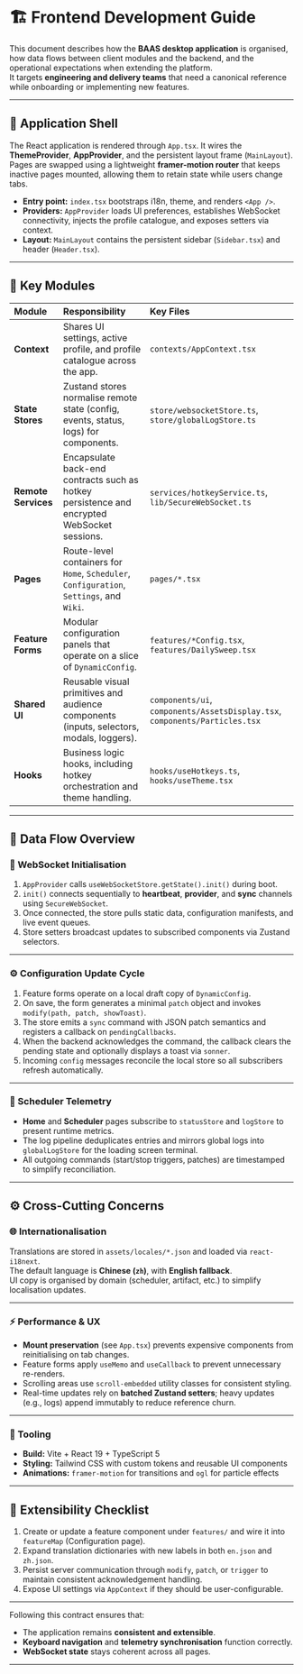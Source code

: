 # 🏗️ Frontend Development Guide

This document describes how the **BAAS desktop application** is organised, how data flows between client modules and the backend, and the operational expectations when extending the platform.  
It targets **engineering and delivery teams** that need a canonical reference while onboarding or implementing new features.

---

## 🧩 Application Shell

The React application is rendered through `App.tsx`. It wires the **ThemeProvider**, **AppProvider**, and the persistent layout frame (`MainLayout`).  
Pages are swapped using a lightweight **framer-motion router** that keeps inactive pages mounted, allowing them to retain state while users change tabs.

- **Entry point:** `index.tsx` bootstraps i18n, theme, and renders `<App />`.
- **Providers:** `AppProvider` loads UI preferences, establishes WebSocket connectivity, injects the profile catalogue, and exposes setters via context.
- **Layout:** `MainLayout` contains the persistent sidebar (`Sidebar.tsx`) and header (`Header.tsx`).

---

## 🧱 Key Modules

| Module              | Responsibility                                                                              | Key Files                                                                   |
|:--------------------|:--------------------------------------------------------------------------------------------|:----------------------------------------------------------------------------|
| **Context**         | Shares UI settings, active profile, and profile catalogue across the app.                   | `contexts/AppContext.tsx`                                                   |
| **State Stores**    | Zustand stores normalise remote state (config, events, status, logs) for components.        | `store/websocketStore.ts`, `store/globalLogStore.ts`                        |
| **Remote Services** | Encapsulate back-end contracts such as hotkey persistence and encrypted WebSocket sessions. | `services/hotkeyService.ts`, `lib/SecureWebSocket.ts`                       |
| **Pages**           | Route-level containers for `Home`, `Scheduler`, `Configuration`, `Settings`, and `Wiki`.    | `pages/*.tsx`                                                               |
| **Feature Forms**   | Modular configuration panels that operate on a slice of `DynamicConfig`.                    | `features/*Config.tsx`, `features/DailySweep.tsx`                           |
| **Shared UI**       | Reusable visual primitives and audience components (inputs, selectors, modals, loggers).    | `components/ui`, `components/AssetsDisplay.tsx`, `components/Particles.tsx` |
| **Hooks**           | Business logic hooks, including hotkey orchestration and theme handling.                    | `hooks/useHotkeys.ts`, `hooks/useTheme.tsx`                                 |

---

## 🔄 Data Flow Overview

### 🔌 WebSocket Initialisation

1. `AppProvider` calls `useWebSocketStore.getState().init()` during boot.
2. `init()` connects sequentially to **heartbeat**, **provider**, and **sync** channels using `SecureWebSocket`.
3. Once connected, the store pulls static data, configuration manifests, and live event queues.
4. Store setters broadcast updates to subscribed components via Zustand selectors.

---

### ⚙️ Configuration Update Cycle

1. Feature forms operate on a local draft copy of `DynamicConfig`.
2. On save, the form generates a minimal `patch` object and invokes `modify(path, patch, showToast)`.
3. The store emits a `sync` command with JSON patch semantics and registers a callback on `pendingCallbacks`.
4. When the backend acknowledges the command, the callback clears the pending state and optionally displays a toast via `sonner`.
5. Incoming `config` messages reconcile the local store so all subscribers refresh automatically.

---

### 📡 Scheduler Telemetry

- **Home** and **Scheduler** pages subscribe to `statusStore` and `logStore` to present runtime metrics.
- The log pipeline deduplicates entries and mirrors global logs into `globalLogStore` for the loading screen terminal.
- All outgoing commands (start/stop triggers, patches) are timestamped to simplify reconciliation.

---

## ⚙️ Cross-Cutting Concerns

### 🌐 Internationalisation

Translations are stored in `assets/locales/*.json` and loaded via `react-i18next`.  
The default language is **Chinese (`zh`)**, with **English fallback**.  
UI copy is organised by domain (scheduler, artifact, etc.) to simplify localisation updates.

---

### ⚡ Performance & UX

- **Mount preservation** (see `App.tsx`) prevents expensive components from reinitialising on tab changes.
- Feature forms apply `useMemo` and `useCallback` to prevent unnecessary re-renders.
- Scrolling areas use `scroll-embedded` utility classes for consistent styling.
- Real-time updates rely on **batched Zustand setters**; heavy updates (e.g., logs) append immutably to reduce reference churn.

---

### 🧰 Tooling

- **Build:** Vite + React 19 + TypeScript 5
- **Styling:** Tailwind CSS with custom tokens and reusable UI components
- **Animations:** `framer-motion` for transitions and `ogl` for particle effects

---

## 🚀 Extensibility Checklist

1. Create or update a feature component under `features/` and wire it into `featureMap` (Configuration page).
2. Expand translation dictionaries with new labels in both `en.json` and `zh.json`.
3. Persist server communication through `modify`, `patch`, or `trigger` to maintain consistent acknowledgement handling.
4. Expose UI settings via `AppContext` if they should be user-configurable.

---

Following this contract ensures that:

- The application remains **consistent and extensible**.
- **Keyboard navigation** and **telemetry synchronisation** function correctly.
- **WebSocket state** stays coherent across all pages.

---
